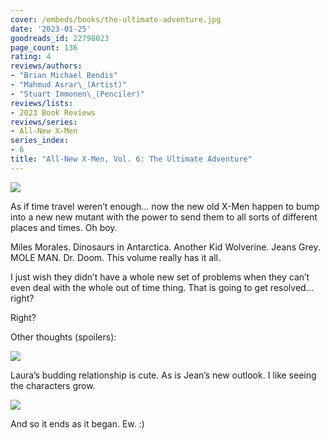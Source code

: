 ```yaml
---
cover: /embeds/books/the-ultimate-adventure.jpg
date: '2023-01-25'
goodreads_id: 22798023
page_count: 136
rating: 4
reviews/authors:
- "Brian Michael Bendis"
- "Mahmud Asrar\_(Artist)"
- "Stuart Immonen\_(Penciler)"
reviews/lists:
- 2023 Book Reviews
reviews/series:
- All-New X-Men
series_index:
- 6
title: "All-New X-Men, Vol. 6: The Ultimate Adventure"
---
```

![](/embeds/books/attachments/all-new-x-men-6-34226a.png)

As if time travel weren’t enough… now the new old X-Men happen to bump into a new new mutant with the power to send them to all sorts of different places and times. Oh boy.

Miles Morales. Dinosaurs in Antarctica. Another Kid Wolverine. Jeans Grey. MOLE MAN. Dr. Doom. This volume really has it all. 

I just wish they didn’t have a whole new set of problems when they can’t even deal with the whole out of time thing. That is going to get resolved… right?

Right? 

<!--more-->

Other thoughts (spoilers):

![](/embeds/books/attachments/all-new-x-men-6-1c2b51.png)

Laura’s budding relationship is cute. As is Jean’s new outlook. I like seeing the characters grow.

![](/embeds/books/attachments/all-new-x-men-6-ef0020.png)

And so it ends as it began. Ew. :)


